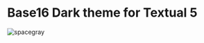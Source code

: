 Base16 Dark theme for Textual 5
==================

![spacegray](http://cl.ly/image/143R3w2d0L04/Image%202014-10-23%20at%201.42.35%20pm.png)
